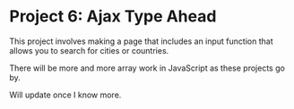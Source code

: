 <h1>Project 6: Ajax Type Ahead</h1>
<p>This project involves making a page that includes an input function that allows you to search for cities or countries.</p>
<p>There will be more and more array work in JavaScript as these projects go by.</p>
<p>Will update once I know more.</p>